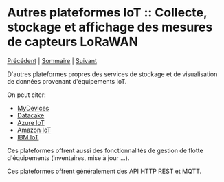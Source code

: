 # Autres plateformes IoT :: Collecte, stockage et affichage des mesures de capteurs LoRaWAN

[Précédent](08d.md) | [Sommaire](README.md) |  [Suivant](08f.md)

D'autres plateformes propres des services de stockage et de visualisation de données provenant d'équipements IoT.

On peut citer:

* [MyDevices](https://mydevices.com/)
* [Datacake](https://datacake.co)
* [Azure IoT](https://azure.microsoft.com/fr-fr/solutions/iot)
* [Amazon IoT](https://aws.amazon.com/fr/iot/)
* [IBM IoT](https://www.ibm.com/fr-fr/cloud/internet-of-things)

Ces plateformes offrent aussi des fonctionnalités de gestion de flotte d'équipements (inventaires, mise à jour ...).

Ces plateformes offrent généralement des API HTTP REST et MQTT.
